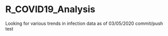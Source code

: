 # R_COVID19_Analysis
Looking for various trends in infection data as of 03/05/2020
commit/push test
